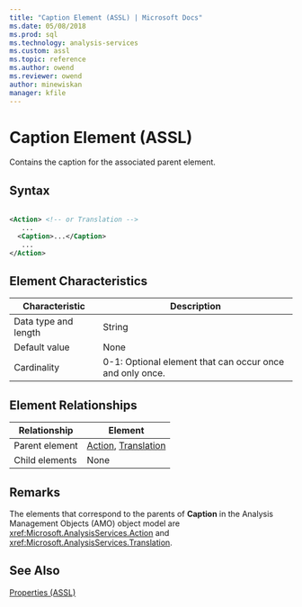 ```yaml
---
title: "Caption Element (ASSL) | Microsoft Docs"
ms.date: 05/08/2018
ms.prod: sql
ms.technology: analysis-services
ms.custom: assl
ms.topic: reference
ms.author: owend
ms.reviewer: owend
author: minewiskan
manager: kfile
---
```

# Caption Element (ASSL)

  Contains the caption for the associated parent element.  
  
## Syntax  
  
```xml  
  
<Action> <!-- or Translation -->  
   ...  
  <Caption>...</Caption>  
   ...  
</Action>  
```  
  
## Element Characteristics  
  
|Characteristic|Description|  
|--------------------|-----------------|  
|Data type and length|String|  
|Default value|None|  
|Cardinality|0-1: Optional element that can occur once and only once.|  
  
## Element Relationships  
  
|Relationship|Element|  
|------------------|-------------|  
|Parent element|[Action](../../../analysis-services/scripting/objects/action-element-assl.md), [Translation](../../../analysis-services/scripting/objects/translation-element-assl.md)|  
|Child elements|None|  
  
## Remarks  
 The elements that correspond to the parents of **Caption** in the Analysis Management Objects (AMO) object model are <xref:Microsoft.AnalysisServices.Action> and <xref:Microsoft.AnalysisServices.Translation>.  
  
## See Also  
 [Properties &#40;ASSL&#41;](../../../analysis-services/scripting/properties/properties-assl.md)  
  
  
